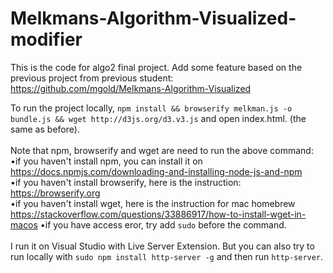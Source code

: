 # Melkmans-Algorithm-Visualized-modifier
This is the code for algo2 final project. Add some feature based on the previous project from previous student:
https://github.com/mgold/Melkmans-Algorithm-Visualized



To run the project locally, `npm install && browserify melkman.js -o bundle.js && wget http://d3js.org/d3.v3.js` and open index.html. (the same as before).
<br><br>Note that npm, browserify and wget are need to run the above command:<br> •if you haven't install npm, you can install it on https://docs.npmjs.com/downloading-and-installing-node-js-and-npm
<br>•if you haven't install browserify, here is the instruction: https://browserify.org
<br>•if you haven't install wget, here is the instruction for mac homebrew https://stackoverflow.com/questions/33886917/how-to-install-wget-in-macos
•if you have access eror, try add `sudo` before the command.
<br><br>
I run it on Visual Studio with Live Server Extension.
But you can also try to run locally with `sudo npm install http-server -g` and then run `http-server`.
